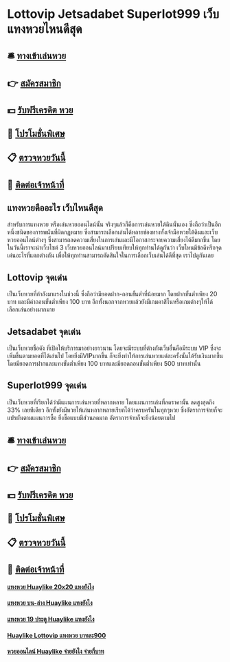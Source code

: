 # Lottovip Jetsadabet Superlot999 เว็บแทงหวยไหนดีสุด

## 🛎 [ทางเข้าเล่นหวย](https://bit.ly/3xvaRIY)
## 👉 [สมัครสมาชิก](https://bit.ly/3xvaRIY)
## 💵 [รับฟรีเครดิต หวย](https://bit.ly/3S7e7Tf)
## 👑 [โปรโมชั่นพิเศษ](https://bit.ly/3S7e7Tf)
## 📋 [ตรวจหวยวันนี้](https://bit.ly/3S7e7Tf)
## 📱 [ติดต่อเจ้าหน้าที่](https://bit.ly/3S7e7Tf)

## แทงหวยคืออะไร เว็บไหนดีสุด
สำหรับการแทงหวย หรือเล่นหวยออนไลน์นั้น จริงๆแล้วก็คือการเล่นหวยใต้ดินนั่นเอง ซึ่งถือว่าเป็นอีกหนึ่งชนิดของการพนันที่ผิดกฏหมาย ซึ่งสามารถเลือกเล่นได้หลายช่องทางทั้งเจ้ามือหวยใต้ดินและเว็บหวยออนไลน์ต่างๆ ซึ่งสามารถลดความเสี่ยงในการเล่นและมีโอกาสกระจายความเสี่ยงได้ดีมากขึ้น โดยในวันนี้เราจะนำเว็บไซต์ 3 เว็บหวยออนไลน์มาเปรียบเทียบให้ทุกท่านได้ดูกันว่า เว็บไหนมีข้อดีหรือจุดเด่นอะไรที่แตกต่างกัน เพื่อให้ทุกท่านสามารถตัดสินใจในการเลือกเว็บเล่นได้ดีที่สุด เราไปดูกันเลย

## Lottovip จุดเด่น
เป็นเว็บหวยที่กำลังมาแรงในช่วงนี้ ซึ่งถือว่ามียอดฝาก-ถอนขั้นต่ำที่น้อยมาก โดยฝากขั้นต่ำเพียง 20 บาท และมีค่าถอนขั้นต่ำเพียง 100 บาท อีกทั้งนอกจากหวยแล้วยังมีเกมคาสิโนหรือเกมต่างๆให้ได้เลือกเล่นอย่างมากมาย

## Jetsadabet จุดเด่น
เป็นเว็บหวยชื่อดัง ที่เปิดให้บริการมาอย่างยาวนาน โดยจะมีระบบที่ต่างกันเว็บอื่นคือมีระบบ VIP ซึ่งจะเพิ่มขึ้นตามยอดที่ได้เล่นไป โดยยิ่งมีVIPมากขึ้น ก็จะยิ่งทำให้การเล่นหวยแต่ละครั้งนั้นได้รับเงินมากขึ้น โดยมียอดการฝากและแทงขั้นต่ำเพียง 100 บาทและมียอดถอนขั้นต่ำเพียง 500 บาทเท่านั้น

## Superlot999 จุดเด่น
เป็นเว็บหวยที่เรียกได้ว่ามีแผนการเล่นหวยที่หลากหลาย โดยแผนการเล่นที่ลดราคานั้น ลดสูงสุดถึง 33% เลยทีเดียว อีกทั้งยังมีหวยให้เล่นหลากหลายเรียกได้ว่าครบครันในทุกๆหวย ซึ่งอัตราการจ่ายก็จะแปรผันตามแผนการซื้อ ยิ่งซื้อแบบมีส่วนลดมาก อัตราการจ่ายก็จะยิ่งน้อยตามไป


## 🛎 [ทางเข้าเล่นหวย](https://bit.ly/3xvaRIY)
## 👉 [สมัครสมาชิก](https://bit.ly/3xvaRIY)
## 💵 [รับฟรีเครดิต หวย](https://bit.ly/3S7e7Tf)
## 👑 [โปรโมชั่นพิเศษ](https://bit.ly/3S7e7Tf)
## 📋 [ตรวจหวยวันนี้](https://bit.ly/3S7e7Tf)
## 📱 [ติดต่อเจ้าหน้าที่](https://bit.ly/3S7e7Tf)

#### [แทงหวย Huaylike 20x20 แทงยังไง](https://atom.io/themes/แทงหวย%20Huaylike%2020x20%20แทงยังไง)
#### [แทงหวย บน-ล่าง Huaylike แทงยังไง](https://atom.io/themes/แทงหวย%20บน-ล่าง%20Huaylike%20แทงยังไง)
#### [แทงหวย 19 ประตู Huaylike แทงยังไง](https://atom.io/themes/แทงหวย%2019%20ประตู%20Huaylike%20แทงยังไง)
#### [Huaylike Lottovip แทงหวย บาทละ900](https://atom.io/themes/Huaylike%20Lottovip%20แทงหวย%20บาทละ900)
#### [หวยออนไลน์ Huaylike จ่ายยังไง จ่ายกี่บาท](https://atom.io/themes/หวยออนไลน์%20Huaylike%20จ่ายยังไง%20จ่ายกี่บาท)
